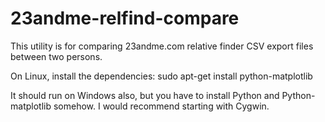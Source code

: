23andme-relfind-compare
=======================

This utility is for comparing 23andme.com relative finder CSV export files between two persons.

On Linux, install the dependencies:
sudo apt-get install python-matplotlib

It should run on Windows also, but you have to install Python and
Python-matplotlib somehow. I would recommend starting with Cygwin.
